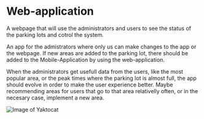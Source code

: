 # Web-application
A webpage that will use the administrators and users to see the status of the parking lots and cotrol the system.

An app for the admistrators where only us can make changes to the app or the webpage. If new areas are added to the parking lot, there should be added to the Mobile-Application by using the web-application.

When the administrators get usefull data from the users, like the most popular area, or the peak times where the parking lot is almost full, the app should evolve in order to make the user experience better. Maybe recommending areas for users that go to that area relativelly often, or in the necesary case, implement a new area.

![Image of Yaktocat](https://octodex.github.com/images/yaktocat.png)
